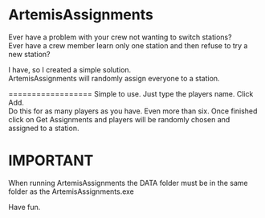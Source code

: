 ArtemisAssignments
==================

Ever have a problem with your crew not wanting to switch stations?  
Ever have a crew member learn only one station and then refuse to try a new station?

I have, so I created a simple solution.  
ArtemisAssignments will randomly assign everyone to a station.

==================
Simple to use.
Just type the players name.  Click Add.  
Do this for as many players as you have.  Even more than six.
Once finished click on Get Assignments and players will be randomly chosen and assigned 
to a station.  


IMPORTANT
==================
When running ArtemisAssignments the DATA folder must be in the same folder as the ArtemisAssignments.exe



Have fun.
